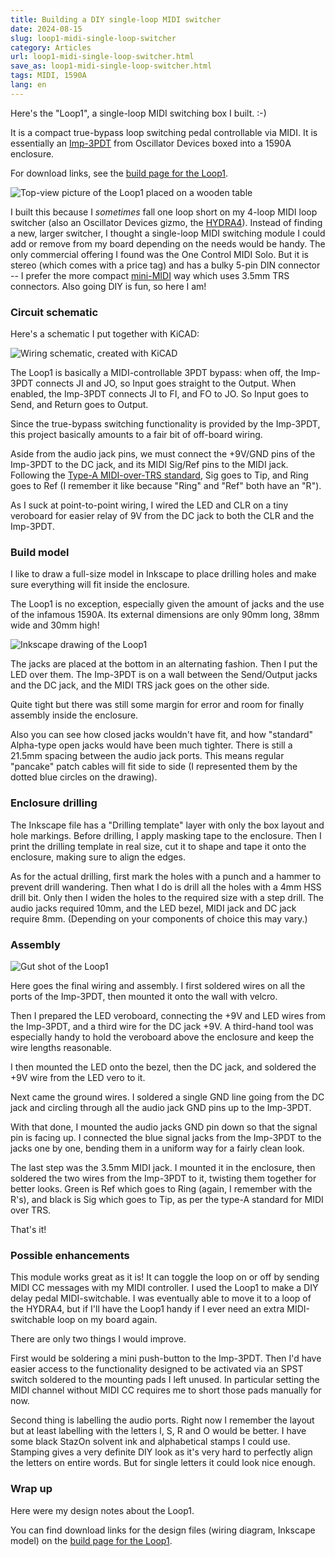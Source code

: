 ```yaml
---
title: Building a DIY single-loop MIDI switcher
date: 2024-08-15
slug: loop1-midi-single-loop-switcher
category: Articles
url: loop1-midi-single-loop-switcher.html
save_as: loop1-midi-single-loop-switcher.html
tags: MIDI, 1590A
lang: en
---
```


Here's the "Loop1", a single-loop MIDI switching box I built. :-)

It is a compact true-bypass loop switching pedal controllable via MIDI. It is essentially an [Imp-3PDT](https://oscillatordevices.com/imp-midi/#Imp-3PDT) from Oscillator Devices boxed into a 1590A enclosure.

For download links, see the [build page for the Loop1](/en/pages/builds/loop1.html).

![Top-view picture of the Loop1 placed on a wooden table](/static/loop1/picture.jpg)

I built this because I _sometimes_ fall one loop short on my 4-loop MIDI loop switcher (also an Oscillator Devices gizmo, the [HYDRA4](https://oscillatordevices.com/hydra/)). Instead of finding a new, larger switcher, I thought a single-loop MIDI switching module I could add or remove from my board depending on the needs would be handy. The only commercial offering I found was the One Control MIDI Solo. But it is stereo (which comes with a price tag) and has a bulky 5-pin DIN connector -- I prefer the more compact [mini-MIDI](https://minimidi.world/) way which uses 3.5mm TRS connectors. Also going DIY is fun, so here I am!

### Circuit schematic

Here's a schematic I put together with KiCAD:

![Wiring schematic, created with KiCAD](/static/loop1/schematic.svg)

The Loop1 is basically a MIDI-controllable 3PDT bypass: when off, the Imp-3PDT connects JI and JO, so Input goes straight to the Output. When enabled, the Imp-3PDT connects JI to FI, and FO to JO. So Input goes to Send, and Return goes to Output.

Since the true-bypass switching functionality is provided by the Imp-3PDT, this project basically amounts to a fair bit of off-board wiring.

Aside from the audio jack pins, we must connect the +9V/GND pins of the Imp-3PDT to the DC jack, and its MIDI Sig/Ref pins to the MIDI jack. Following the [Type-A MIDI-over-TRS standard](https://minimidi.world/#types), Sig goes to Tip, and Ring goes to Ref (I remember it like because "Ring" and "Ref" both have an "R").

As I suck at point-to-point wiring, I wired the LED and CLR on a tiny veroboard for easier relay of 9V from the DC jack to both the CLR and the Imp-3PDT.

### Build model

I like to draw a full-size model in Inkscape to place drilling holes and make sure everything will fit inside the enclosure.

The Loop1 is no exception, especially given the amount of jacks and the use of the infamous 1590A. Its external dimensions are only 90mm long, 38mm wide and 30mm high!

![Inkscape drawing of the Loop1](/static/loop1/drawing.svg)

The jacks are placed at the bottom in an alternating fashion. Then I put the LED over them. The Imp-3PDT is on a wall between the Send/Output jacks and the DC jack, and the MIDI TRS jack goes on the other side.

Quite tight but there was still some margin for error and room for finally assembly inside the enclosure.

Also you can see how closed jacks wouldn't have fit, and how "standard" Alpha-type open jacks would have been much tighter. There is still a 21.5mm spacing between the audio jack ports. This means regular "pancake" patch cables will fit side to side (I represented them by the dotted blue circles on the drawing).

### Enclosure drilling

The Inkscape file has a "Drilling template" layer with only the box layout and hole markings. Before drilling, I apply masking tape to the enclosure. Then I print the drilling template in real size, cut it to shape and tape it onto the enclosure, making sure to align the edges.

As for the actual drilling, first mark the holes with a punch and a hammer to prevent drill wandering. Then what I do is drill all the holes with a 4mm HSS drill bit. Only then I widen the holes to the required size with a step drill. The audio jacks required 10mm, and the LED bezel, MIDI jack and DC jack require 8mm. (Depending on your components of choice this may vary.)

### Assembly

![Gut shot of the Loop1](/static/loop1/guts.jpg)

Here goes the final wiring and assembly. I first soldered wires on all the ports of the Imp-3PDT, then mounted it onto the wall with velcro.

Then I prepared the LED veroboard, connecting the +9V and LED wires from the Imp-3PDT, and a third wire for the DC jack +9V. A third-hand tool was especially handy to hold the veroboard above the enclosure and keep the wire lengths reasonable.

I then mounted the LED onto the bezel, then the DC jack, and soldered the +9V wire from the LED vero to it.

Next came the ground wires. I soldered a single GND line going from the DC jack and circling through all the audio jack GND pins up to the Imp-3PDT.

With that done, I mounted the audio jacks GND pin down so that the signal pin is facing up. I connected the blue signal jacks from the Imp-3PDT to the jacks one by one, bending them in a uniform way for a fairly clean look.

The last step was the 3.5mm MIDI jack. I mounted it in the enclosure, then soldered the two wires from the Imp-3PDT to it, twisting them together for better looks. Green is Ref which goes to Ring (again, I remember with the R's), and black is Sig which goes to Tip, as per the type-A standard for MIDI over TRS.

That's it!

### Possible enhancements

This module works great as it is! It can toggle the loop on or off by sending MIDI CC messages with my MIDI controller. I used the Loop1 to make a DIY delay pedal MIDI-switchable. I was eventually able to move it to a loop of the HYDRA4, but if I'll have the Loop1 handy if I ever need an extra MIDI-switchable loop on my board again.

There are only two things I would improve.

First would be soldering a mini push-button to the Imp-3PDT. Then I'd have easier access to the functionality designed to be activated via an SPST switch soldered to the mounting pads I left unused. In particular setting the MIDI channel without MIDI CC requires me to short those pads manually for now.

Second thing is labelling the audio ports. Right now I remember the layout but at least labelling with the letters I, S, R and O would be better. I have some black StazOn solvent ink and alphabetical stamps I could use. Stamping gives a very definite DIY look as it's very hard to perfectly align the letters on entire words. But for single letters it could look nice enough.

### Wrap up

Here were my design notes about the Loop1.

You can find download links for the design files (wiring diagram, Inkscape model) on the [build page for the Loop1](/en/pages/builds/loop1.html).
